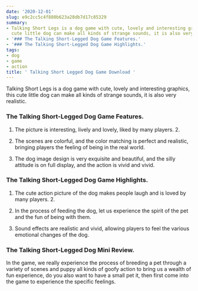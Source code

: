 ```yaml
---
date: '2020-12-01'
slug: e9c2cc5c4f880b623a28db7d17c85329
summary:
- Talking Short Legs is a dog game with cute, lovely and interesting graphics, this
  cute little dog can make all kinds of strange sounds, it is also very realistic.
- '### The Talking Short-Legged Dog Game Features.'
- '### The Talking Short-Legged Dog Game Highlights.'
tags:
- dog
- game
- action
title: ' Talking Short Legged Dog Game Download '
---
```


 Talking Short Legs is a dog game with cute, lovely and interesting graphics, this cute little dog can make all kinds of strange sounds, it is also very realistic.

### The Talking Short-Legged Dog Game Features.

1. The picture is interesting, lively and lovely, liked by many players. 2.

2. The scenes are colorful, and the color matching is perfect and realistic, bringing players the feeling of being in the real world.

3. The dog image design is very exquisite and beautiful, and the silly attitude is on full display, and the action is vivid and vivid.

### The Talking Short-Legged Dog Game Highlights.

1. The cute action picture of the dog makes people laugh and is loved by many players. 2.

2. In the process of feeding the dog, let us experience the spirit of the pet and the fun of being with them.

3. Sound effects are realistic and vivid, allowing players to feel the various emotional changes of the dog.

### The Talking Short-Legged Dog Mini Review.

In the game, we really experience the process of breeding a pet through a variety of scenes and puppy all kinds of goofy action to bring us a wealth of fun experience, do you also want to have a small pet it, then first come into the game to experience the specific feelings.

 
        